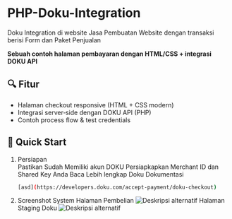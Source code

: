 # PHP-Doku-Integration
Doku Integration di website Jasa Pembuatan Website dengan transaksi berisi Form dan Paket Penjualan

**Sebuah contoh halaman pembayaran dengan HTML/CSS + integrasi DOKU API**

## 🔍 Fitur
- Halaman checkout responsive (HTML + CSS modern)
- Integrasi server‑side dengan DOKU API (PHP)
- Contoh process flow & test credentials

## 🚀 Quick Start
1. Persiapan  
   Pastikan Sudah Memiliki akun DOKU
   Persiapkapkan
   Merchant ID dan Shared Key Anda
   Baca Lebih lengkap Doku Dokumentasi
   ```bash
   [asd](https://developers.doku.com/accept-payment/doku-checkout)
   
3. Screenshot System
   Halaman Pembelian
   ![Deskripsi alternatif](images/hal_pembelian.JPG)
   Halaman Staging Doku
   ![Deskripsi alternatif](images/snap_doku.JPG)
   
   


